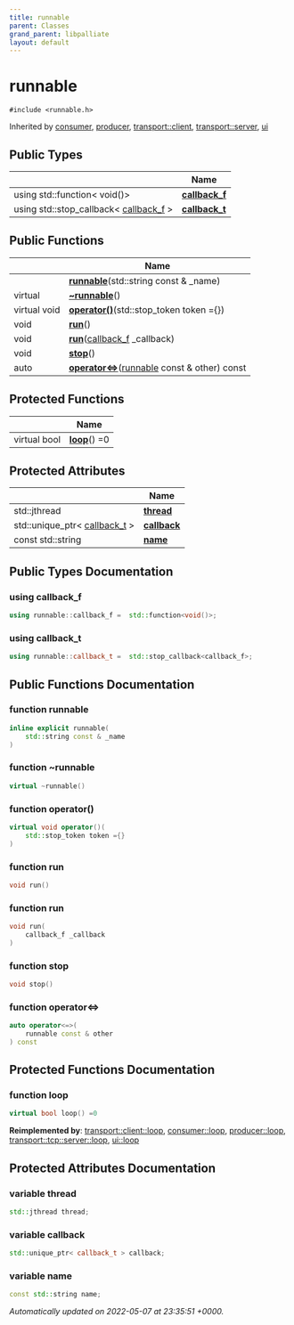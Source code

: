 ```yaml
---
title: runnable
parent: Classes
grand_parent: libpalliate
layout: default
---
```


# runnable






`#include <runnable.h>`

Inherited by [consumer](/libpalliate/generated/Classes/classconsumer), [producer](/libpalliate/generated/Classes/classproducer), [transport::client](/libpalliate/generated/Classes/classtransport_1_1client), [transport::server](/libpalliate/generated/Classes/classtransport_1_1server), [ui](/libpalliate/generated/Classes/classui)

## Public Types

|                | Name           |
| -------------- | -------------- |
| using std::function< void()> | **[callback_f](/libpalliate/generated/Classes/classrunnable#using-callback-f)**  |
| using std::stop_callback< [callback_f](/libpalliate/generated/Classes/classrunnable#using-callback-f) > | **[callback_t](/libpalliate/generated/Classes/classrunnable#using-callback-t)**  |

## Public Functions

|                | Name           |
| -------------- | -------------- |
| | **[runnable](/libpalliate/generated/Classes/classrunnable#function-runnable)**(std::string const & _name) |
| virtual | **[~runnable](/libpalliate/generated/Classes/classrunnable#function-~runnable)**() |
| virtual void | **[operator()](/libpalliate/generated/Classes/classrunnable#function-operator())**(std::stop_token token ={}) |
| void | **[run](/libpalliate/generated/Classes/classrunnable#function-run)**() |
| void | **[run](/libpalliate/generated/Classes/classrunnable#function-run)**([callback_f](/libpalliate/generated/Classes/classrunnable#using-callback-f) _callback) |
| void | **[stop](/libpalliate/generated/Classes/classrunnable#function-stop)**() |
| auto | **[operator<=>](/libpalliate/generated/Classes/classrunnable#function-operator<=>)**([runnable](/libpalliate/generated/Classes/classrunnable) const & other) const |

## Protected Functions

|                | Name           |
| -------------- | -------------- |
| virtual bool | **[loop](/libpalliate/generated/Classes/classrunnable#function-loop)**() =0 |

## Protected Attributes

|                | Name           |
| -------------- | -------------- |
| std::jthread | **[thread](/libpalliate/generated/Classes/classrunnable#variable-thread)**  |
| std::unique_ptr< [callback_t](/libpalliate/generated/Classes/classrunnable#using-callback-t) > | **[callback](/libpalliate/generated/Classes/classrunnable#variable-callback)**  |
| const std::string | **[name](/libpalliate/generated/Classes/classrunnable#variable-name)**  |

## Public Types Documentation

### using callback_f

```cpp
using runnable::callback_f =  std::function<void()>;
```


### using callback_t

```cpp
using runnable::callback_t =  std::stop_callback<callback_f>;
```


## Public Functions Documentation

### function runnable

```cpp
inline explicit runnable(
    std::string const & _name
)
```


### function ~runnable

```cpp
virtual ~runnable()
```


### function operator()

```cpp
virtual void operator()(
    std::stop_token token ={}
)
```


### function run

```cpp
void run()
```


### function run

```cpp
void run(
    callback_f _callback
)
```


### function stop

```cpp
void stop()
```


### function operator<=>

```cpp
auto operator<=>(
    runnable const & other
) const
```


## Protected Functions Documentation

### function loop

```cpp
virtual bool loop() =0
```


**Reimplemented by**: [transport::client::loop](/libpalliate/generated/Classes/classtransport_1_1client#function-loop), [consumer::loop](/libpalliate/generated/Classes/classconsumer#function-loop), [producer::loop](/libpalliate/generated/Classes/classproducer#function-loop), [transport::tcp::server::loop](/libpalliate/generated/Classes/classtransport_1_1tcp_1_1server#function-loop), [ui::loop](/libpalliate/generated/Classes/classui#function-loop)


## Protected Attributes Documentation

### variable thread

```cpp
std::jthread thread;
```


### variable callback

```cpp
std::unique_ptr< callback_t > callback;
```


### variable name

```cpp
const std::string name;
```



_Automatically updated on 2022-05-07 at 23:35:51 +0000._